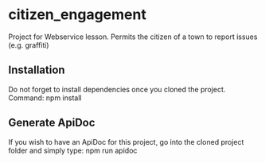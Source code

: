 # citizen_engagement
Project for Webservice lesson. Permits the citizen of a town to report issues (e.g. graffiti)

## Installation 
Do not forget to install dependencies once you cloned the project. Command:
npm install

## Generate ApiDoc
If you wish to have an ApiDoc for this project, go into the cloned project folder and simply type:
npm run apidoc
